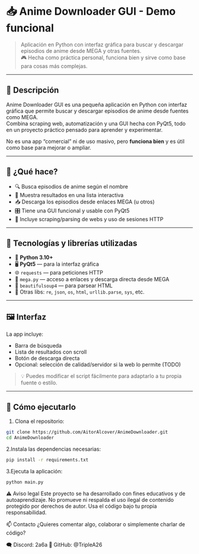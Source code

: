 # 📥 Anime Downloader GUI - Demo funcional

> Aplicación en Python con interfaz gráfica para buscar y descargar episodios de anime desde MEGA y otras fuentes.  
> 🎮 Hecha como práctica personal, funciona bien y sirve como base para cosas más complejas.

---

## 📌 Descripción

Anime Downloader GUI es una pequeña aplicación en Python con interfaz gráfica que permite buscar y descargar episodios de anime desde fuentes como MEGA.  
Combina scraping web, automatización y una GUI hecha con PyQt5, todo en un proyecto práctico pensado para aprender y experimentar.

No es una app “comercial” ni de uso masivo, pero **funciona bien** y es útil como base para mejorar o ampliar.

---

## 🎯 ¿Qué hace?

- 🔍 Busca episodios de anime según el nombre
- 📄 Muestra resultados en una lista interactiva
- 📥 Descarga los episodios desde enlaces MEGA (u otros)
- 🎛️ Tiene una GUI funcional y usable con PyQt5
- 🧪 Incluye scraping/parsing de webs y uso de sesiones HTTP

---

## 🧠 Tecnologías y librerías utilizadas

- 🐍 **Python 3.10+**
- 🖥️ **PyQt5** — para la interfaz gráfica
- 🌐 `requests` — para peticiones HTTP
- 🔐 `mega.py` — acceso a enlaces y descarga directa desde MEGA
- 🧼 `beautifulsoup4` — para parsear HTML
- 🧠 Otras libs: `re`, `json`, `os`, `html`, `urllib.parse`, `sys`, etc.

---

## 🖼️ Interfaz

La app incluye:

- Barra de búsqueda
- Lista de resultados con scroll
- Botón de descarga directa
- Opcional: selección de calidad/servidor si la web lo permite (TODO)

> 💡 Puedes modificar el script fácilmente para adaptarlo a tu propia fuente o estilo.

---

## 🚀 Cómo ejecutarlo

1. Clona el repositorio:

```bash
git clone https://github.com/AitorAlcover/AnimeDownloader.git
cd AnimeDownloader
```
2.Instala las dependencias necesarias:
```bash
pip install -r requirements.txt
```
3.Ejecuta la aplicación:
```bash
python main.py
```

⚠️ Aviso legal
Este proyecto se ha desarrollado con fines educativos y de autoaprendizaje.
No promueve ni respalda el uso ilegal de contenido protegido por derechos de autor.
Usa el código bajo tu propia responsabilidad.

📫 Contacto
¿Quieres comentar algo, colaborar o simplemente charlar de código?

🗨️ Discord: 2a6a
👤 GitHub: @TripleA26
